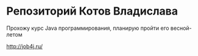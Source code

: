 # Репозиторий Котов Владислава

Прохожу курс Java программирования, планирую пройти его весной-летом

http://job4j.ru/
